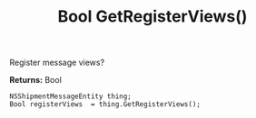 ﻿---
uid: crmscript_ref_NSShipmentMessageEntity_GetRegisterViews
title: Bool GetRegisterViews()
intellisense: NSShipmentMessageEntity.GetRegisterViews
keywords: NSShipmentMessageEntity, GetRegisterViews
so.topic: reference
---

Register message views?

**Returns:** Bool


```crmscript
NSShipmentMessageEntity thing;
Bool registerViews  = thing.GetRegisterViews();
```


